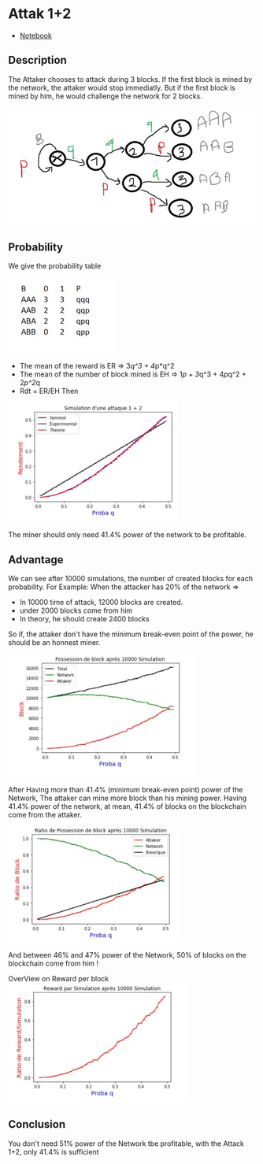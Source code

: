 # Attak 1+2
* [Notebook](https://github.com/redek-zelton/Cryptofinance/blob/main/Attack%201%2B2/Attack_1_%2B_2.ipynb)

## Description
The Attaker chooses to attack during 3 blocks. If the first block is mined by the network, the attaker would stop immediatly. But if the first block is mined by him, he would challenge the network for 2 blocks.

![intro](https://github.com/redek-zelton/Cryptofinance/blob/main/Attack%201%2B2/Intro.JPG)


## Probability
We give the probability table

![intro2](https://github.com/redek-zelton/Cryptofinance/blob/main/Attack%201%2B2/intro2.JPG)
* The mean of the reward is ER => 3*q^3 + 4*p*q^2
* The mean of the number of block mined is EH => 1*p + 3*q^3 + 4*p*q^2 + 2*p^2*q
* Rdt = ER/EH
Then

![proba](https://github.com/redek-zelton/Cryptofinance/blob/main/Attack%201%2B2/proba.JPG)

The miner should only need 41.4% power of the network to be profitable. 

## Advantage
We can see after 10000 simulations, the number of created blocks for each probability. For Example: When the attacker has 20% of the network =>
- In 10000 time of attack, 12000 blocks are created.
- under 2000 blocks come from him
- In theory, he should create 2400 blocks

So if, the attaker don't have the minimum break-even point of the power, he should be an honnest miner.

![Adv_b](https://github.com/redek-zelton/Cryptofinance/blob/main/Attack%201%2B2/Adv_b.JPG)

After Having more than 41.4% (minimum break-even point) power of the Network, The attaker can mine more block than his mining power. Having 41.4% power of the network, at mean, 41.4% of blocks on the blockchain come from the attaker. 

![Adv_r](https://github.com/redek-zelton/Cryptofinance/blob/main/Attack%201%2B2/Adv_r.JPG)

And between 46% and 47% power of the Network, 50% of blocks on the blockchain come from him !

OverView on Reward per block
![Adv_w](https://github.com/redek-zelton/Cryptofinance/blob/main/Attack%201%2B2/Adv_w.JPG)

## Conclusion
You don't need 51% power of the Network tbe profitable, with the Attack 1+2, only 41.4% is sufficient
